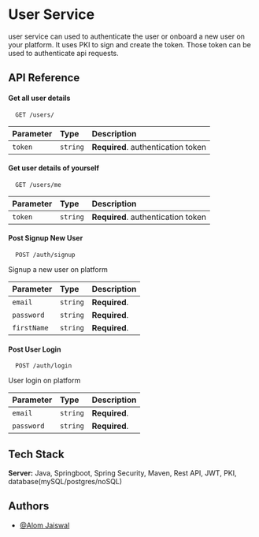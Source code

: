 
# User Service

user service can used to authenticate the user or onboard a new user on your platform. It uses PKI to sign and create the token. Those token can be used to authenticate api requests. 


## API Reference

#### Get all user details 

```http
  GET /users/
```

| Parameter | Type     | Description                |
| :-------- | :------- | :------------------------- |
| `token` | `string` | **Required**.  authentication token |

#### Get user details of yourself

```http
  GET /users/me
```

| Parameter | Type     | Description                       |
| :-------- | :------- | :-------------------------------- |
| `token`      | `string` | **Required**. authentication token |

#### Post Signup New User

```http
  POST /auth/signup
```

Signup a new user on platform

| Parameter | Type     | Description                       |
| :-------- | :------- | :-------------------------------- |
| `email`      | `string` | **Required**.
| `password`      | `string` | **Required**.
| `firstName`      | `string` | **Required**. 

#### Post User Login

```http
  POST /auth/login
```

User login on platform

| Parameter | Type     | Description                       |
| :-------- | :------- | :-------------------------------- |
| `email`      | `string` | **Required**.
| `password`      | `string` | **Required**.



## Tech Stack

**Server:** Java, Springboot, Spring Security, Maven, Rest API, JWT, PKI, database(mySQL/postgres/noSQL)



## Authors

- [@Alom Jaiswal](https://github.com/alom2407)

